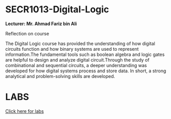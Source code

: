 # SECR1013-Digital-Logic
**Lecturer: Mr. Ahmad Fariz bin Ali**

Reflection on course

The Digital Logic course has provided the understanding of how digital circuits function and how binary systems are used to represent information.The fundamental tools such as boolean algebra and logic gates are helpful to design and analyze digital circuit.Through the study of combinational and sequential circuits, a deeper understanding was developed for how digital systems process and store data. In short, a strong analytical and problem-solving skills are developed.

# LABS
[Click here for labs](Lab)
